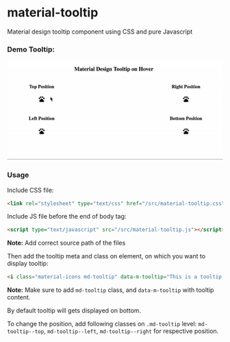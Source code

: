# material-tooltip
Material design tooltip component using CSS and pure Javascript

### Demo Tooltip:
![Tooltip Demo](https://raw.githubusercontent.com/Rahul-Sagore/material-tooltip/master/demo/material-tooltip-demo.gif)

### Usage

Include CSS file:
```html
<link rel="stylesheet" type="text/css" href="/src/material-tooltip.css">
```

Include JS file before the end of body tag:
```html
<script type="text/javascript" src="/src/material-tooltip.js"></script>
```
**Note:** Add correct source path of the files

Then add the tooltip meta and class on element, on which you want to display tooltip:
```html
<i class="material-icons md-tooltip" data-m-tooltip="This is a tooltip content!">pets</i>
```
**Note:** Make sure to add `md-tooltip` class, and `data-m-tooltip` with tooltip content.

By default tooltip will gets displayed on bottom.

To change the position, add following classes on `.md-tooltip` level: `md-tooltip--top`, `md-tooltip--left`, `md-tooltip--right` for respective position.
